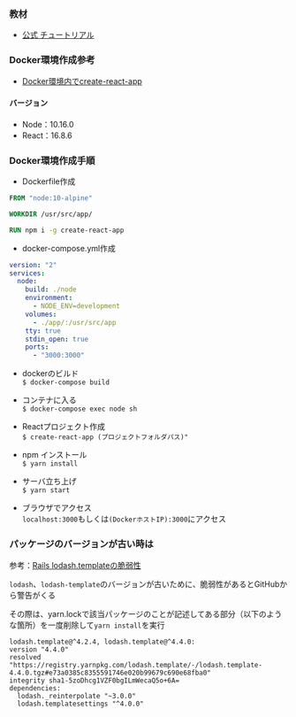 ### 教材
- [公式 チュートリアル](https://ja.reactjs.org/tutorial/tutorial.html)

### Docker環境作成参考
- [Docker環境内でcreate-react-app](https://qiita.com/mii288/items/aac597bc02575831ea90)

#### バージョン
- Node：10.16.0
- React：16.8.6

### Docker環境作成手順
- Dockerfile作成
```dockerfile
FROM "node:10-alpine"

WORKDIR /usr/src/app/

RUN npm i -g create-react-app
```

- docker-compose.yml作成
```yml
version: "2"
services:
  node:
    build: ./node
    environment:
      - NODE_ENV=development
    volumes:
      - ./app/:/usr/src/app
    tty: true
    stdin_open: true
    ports:
      - "3000:3000"
```

- dockerのビルド  
`$ docker-compose build`

- コンテナに入る  
`$ docker-compose exec node sh`

- Reactプロジェクト作成  
`$ create-react-app (プロジェクトフォルダパス)"`

- npm インストール  
`$ yarn install`

- サーバ立ち上げ  
`$ yarn start`

- ブラウザでアクセス  
`localhost:3000`もしくは`(DockerホストIP):3000`にアクセス

### パッケージのバージョンが古い時は
参考：[Rails lodash.templateの脆弱性](https://qiita.com/sakakinn/items/f55ee3bdd6cce92a4fde)

`lodash`、`lodash-template`のバージョンが古いために、脆弱性があるとGitHubから警告がくる

その際は、yarn.lockで該当パッケージのことが記述してある部分（以下のような箇所）を一度削除して`yarn install`を実行
```
lodash.template@^4.2.4, lodash.template@^4.4.0:
version "4.4.0"
resolved "https://registry.yarnpkg.com/lodash.template/-/lodash.template-4.4.0.tgz#e73a0385c8355591746e020b99679c690e68fba0"
integrity sha1-5zoDhcg1VZF0bgILmWecaQ5o+6A=
dependencies:
  lodash._reinterpolate "~3.0.0"
  lodash.templatesettings "^4.0.0"
```
